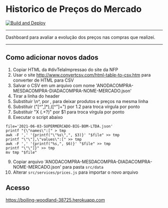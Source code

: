 # Historico de Preços do Mercado

[![Build and Deploy](https://github.com/fberanizo/historico-precos-mercado/actions/workflows/deploy.yml/badge.svg)](https://github.com/fberanizo/historico-precos-mercado/actions/workflows/deploy.yml)

----

Dashboard para avaliar a evolução dos preços nas compras que realizei.

----

## Como adicionar novos dados

1. Copiar HTML da #divTelaImpressao do site da NFP
2. Usar o site http://www.convertcsv.com/html-table-to-csv.htm para converter de HTML para CSV
3. Salvar o CSV em um arquivo com nome 'ANODACOMPRA-MESDACOMPRA-DIADACOMPRA-NOME-MERCADO.json'
4. Tirar a linha do header
5. Substituir \n^, por , para deixar produtos e preços na mesma linha
6. Substituir ("[^",]*),([^"]+") por $1.$2 para troca vírgula por ponto
7. Substituir "X (.+?)" por $1 para troca vírgula por ponto
8. Executar o script abaixo

```shell
file='2021-06-03-SUPERMERCADO-BIG-BOM-LTDA.json'
printf "{\"names\":[" > tmp
awk -F ',' '{printf("\"%s\",", $3)}' "$file" >> tmp
printf "\"\"],\"values\":[" >> tmp
awk -F ',' '{printf("%s,", $6)}' "$file" >> tmp
printf "\"\"]}" >> tmp
mv tmp "$file"
```

9. Copiar arquivo 'ANODACOMPRA-MESDACOMPRA-DIADACOMPRA-NOME-MERCADO.json' para pasta `src/data`
10. Alterar `src/services/prices.js` para importar o novo arquivo

## Acesso

https://boiling-woodland-38725.herokuapp.com
